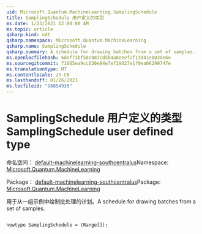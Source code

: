 ```yaml
---
uid: Microsoft.Quantum.MachineLearning.SamplingSchedule
title: SamplingSchedule 用户定义的类型
ms.date: 1/23/2021 12:00:00 AM
ms.topic: article
qsharp.kind: udt
qsharp.namespace: Microsoft.Quantum.MachineLearning
qsharp.name: SamplingSchedule
qsharp.summary: A schedule for drawing batches from a set of samples.
ms.openlocfilehash: 6def73bf58c087cd5b4a8eeef2f13d41e803de6e
ms.sourcegitcommit: 71605ea9cc630e84e7ef29027e1f0ea06299747e
ms.translationtype: MT
ms.contentlocale: zh-CN
ms.lasthandoff: 01/26/2021
ms.locfileid: "98854935"
---
```

# <a name="samplingschedule-user-defined-type"></a><span data-ttu-id="10b29-102">SamplingSchedule 用户定义的类型</span><span class="sxs-lookup"><span data-stu-id="10b29-102">SamplingSchedule user defined type</span></span>

<span data-ttu-id="10b29-103">命名空间： [default-machinelearning-southcentralus](xref:Microsoft.Quantum.MachineLearning)</span><span class="sxs-lookup"><span data-stu-id="10b29-103">Namespace: [Microsoft.Quantum.MachineLearning](xref:Microsoft.Quantum.MachineLearning)</span></span>

<span data-ttu-id="10b29-104">Package： [default-machinelearning-southcentralus](https://nuget.org/packages/Microsoft.Quantum.MachineLearning)</span><span class="sxs-lookup"><span data-stu-id="10b29-104">Package: [Microsoft.Quantum.MachineLearning](https://nuget.org/packages/Microsoft.Quantum.MachineLearning)</span></span>


<span data-ttu-id="10b29-105">用于从一组示例中绘制批处理的计划。</span><span class="sxs-lookup"><span data-stu-id="10b29-105">A schedule for drawing batches from a set of samples.</span></span>

```qsharp

newtype SamplingSchedule = (Range[]);
```

